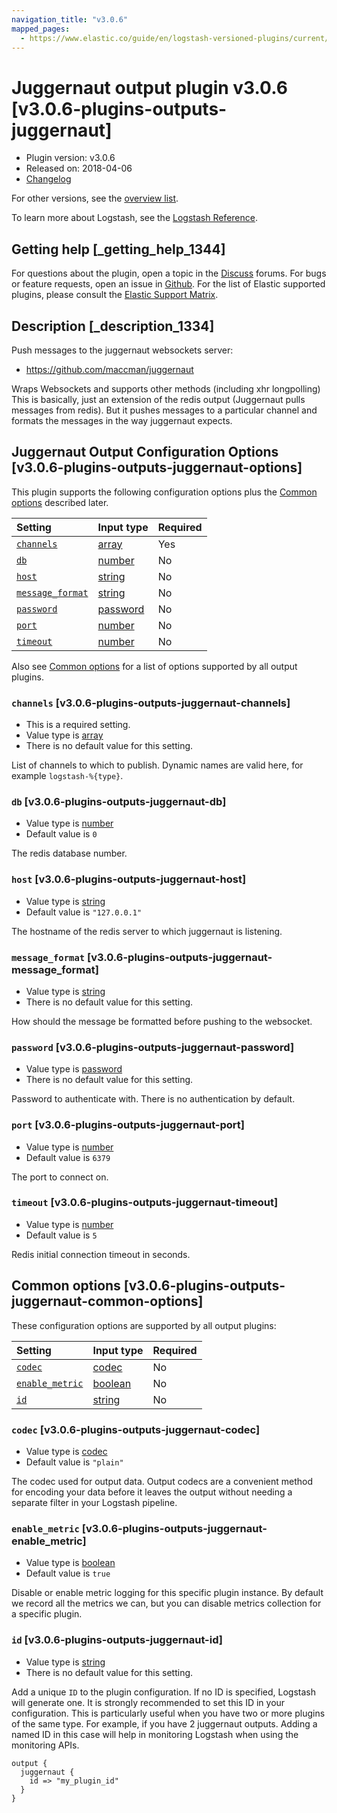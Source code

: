 ```yaml
---
navigation_title: "v3.0.6"
mapped_pages:
  - https://www.elastic.co/guide/en/logstash-versioned-plugins/current/v3.0.6-plugins-outputs-juggernaut.html
---
```


# Juggernaut output plugin v3.0.6 [v3.0.6-plugins-outputs-juggernaut]

* Plugin version: v3.0.6
* Released on: 2018-04-06
* [Changelog](https://github.com/logstash-plugins/logstash-output-juggernaut/blob/v3.0.6/CHANGELOG.md)

For other versions, see the [overview list](output-juggernaut-index.md).

To learn more about Logstash, see the [Logstash Reference](https://www.elastic.co/guide/en/logstash/current/index.html).

## Getting help [_getting_help_1344]

For questions about the plugin, open a topic in the [Discuss](http://discuss.elastic.co) forums. For bugs or feature requests, open an issue in [Github](https://github.com/logstash-plugins/logstash-output-juggernaut). For the list of Elastic supported plugins, please consult the [Elastic Support Matrix](https://www.elastic.co/support/matrix#matrix_logstash_plugins).

## Description [_description_1334]

Push messages to the juggernaut websockets server:

* <https://github.com/maccman/juggernaut>

Wraps Websockets and supports other methods (including xhr longpolling) This is basically, just an extension of the redis output (Juggernaut pulls messages from redis). But it pushes messages to a particular channel and formats the messages in the way juggernaut expects.

## Juggernaut Output Configuration Options [v3.0.6-plugins-outputs-juggernaut-options]

This plugin supports the following configuration options plus the [Common options](v3-0-6-plugins-outputs-juggernaut.md#v3.0.6-plugins-outputs-juggernaut-common-options) described later.

| Setting | Input type | Required |
| :- | :- | :- |
| [`channels`](v3-0-6-plugins-outputs-juggernaut.md#v3.0.6-plugins-outputs-juggernaut-channels) | [array](/lsr/value-types.md#array) | Yes |
| [`db`](v3-0-6-plugins-outputs-juggernaut.md#v3.0.6-plugins-outputs-juggernaut-db) | [number](/lsr/value-types.md#number) | No |
| [`host`](v3-0-6-plugins-outputs-juggernaut.md#v3.0.6-plugins-outputs-juggernaut-host) | [string](/lsr/value-types.md#string) | No |
| [`message_format`](v3-0-6-plugins-outputs-juggernaut.md#v3.0.6-plugins-outputs-juggernaut-message_format) | [string](/lsr/value-types.md#string) | No |
| [`password`](v3-0-6-plugins-outputs-juggernaut.md#v3.0.6-plugins-outputs-juggernaut-password) | [password](/lsr/value-types.md#password) | No |
| [`port`](v3-0-6-plugins-outputs-juggernaut.md#v3.0.6-plugins-outputs-juggernaut-port) | [number](/lsr/value-types.md#number) | No |
| [`timeout`](v3-0-6-plugins-outputs-juggernaut.md#v3.0.6-plugins-outputs-juggernaut-timeout) | [number](/lsr/value-types.md#number) | No |

Also see [Common options](v3-0-6-plugins-outputs-juggernaut.md#v3.0.6-plugins-outputs-juggernaut-common-options) for a list of options supported by all output plugins.

### `channels` [v3.0.6-plugins-outputs-juggernaut-channels]

* This is a required setting.
* Value type is [array](/lsr/value-types.md#array)
* There is no default value for this setting.

List of channels to which to publish. Dynamic names are valid here, for example `logstash-%{type}`.

### `db` [v3.0.6-plugins-outputs-juggernaut-db]

* Value type is [number](/lsr/value-types.md#number)
* Default value is `0`

The redis database number.

### `host` [v3.0.6-plugins-outputs-juggernaut-host]

* Value type is [string](/lsr/value-types.md#string)
* Default value is `"127.0.0.1"`

The hostname of the redis server to which juggernaut is listening.

### `message_format` [v3.0.6-plugins-outputs-juggernaut-message_format]

* Value type is [string](/lsr/value-types.md#string)
* There is no default value for this setting.

How should the message be formatted before pushing to the websocket.

### `password` [v3.0.6-plugins-outputs-juggernaut-password]

* Value type is [password](/lsr/value-types.md#password)
* There is no default value for this setting.

Password to authenticate with. There is no authentication by default.

### `port` [v3.0.6-plugins-outputs-juggernaut-port]

* Value type is [number](/lsr/value-types.md#number)
* Default value is `6379`

The port to connect on.

### `timeout` [v3.0.6-plugins-outputs-juggernaut-timeout]

* Value type is [number](/lsr/value-types.md#number)
* Default value is `5`

Redis initial connection timeout in seconds.

## Common options [v3.0.6-plugins-outputs-juggernaut-common-options]

These configuration options are supported by all output plugins:

| Setting | Input type | Required |
| :- | :- | :- |
| [`codec`](v3-0-6-plugins-outputs-juggernaut.md#v3.0.6-plugins-outputs-juggernaut-codec) | [codec](/lsr/value-types.md#codec) | No |
| [`enable_metric`](v3-0-6-plugins-outputs-juggernaut.md#v3.0.6-plugins-outputs-juggernaut-enable_metric) | [boolean](/lsr/value-types.md#boolean) | No |
| [`id`](v3-0-6-plugins-outputs-juggernaut.md#v3.0.6-plugins-outputs-juggernaut-id) | [string](/lsr/value-types.md#string) | No |

### `codec` [v3.0.6-plugins-outputs-juggernaut-codec]

* Value type is [codec](/lsr/value-types.md#codec)
* Default value is `"plain"`

The codec used for output data. Output codecs are a convenient method for encoding your data before it leaves the output without needing a separate filter in your Logstash pipeline.

### `enable_metric` [v3.0.6-plugins-outputs-juggernaut-enable_metric]

* Value type is [boolean](/lsr/value-types.md#boolean)
* Default value is `true`

Disable or enable metric logging for this specific plugin instance. By default we record all the metrics we can, but you can disable metrics collection for a specific plugin.

### `id` [v3.0.6-plugins-outputs-juggernaut-id]

* Value type is [string](/lsr/value-types.md#string)
* There is no default value for this setting.

Add a unique `ID` to the plugin configuration. If no ID is specified, Logstash will generate one. It is strongly recommended to set this ID in your configuration. This is particularly useful when you have two or more plugins of the same type. For example, if you have 2 juggernaut outputs. Adding a named ID in this case will help in monitoring Logstash when using the monitoring APIs.

```
output {
  juggernaut {
    id => "my_plugin_id"
  }
}
```

